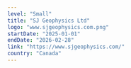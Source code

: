 ```yaml
---
level: "Small"
title: "SJ Geophysics Ltd"
logo: "www.sjgeophysics.com.png"
startDate: "2025-01-01"
endDate: "2026-02-28"
link: "https://www.sjgeophysics.com/"
country: "Canada"
---
```

